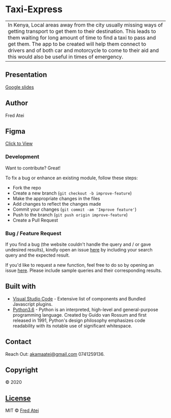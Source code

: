 # Taxi-Express
<table>
<tr>
<td>
In Kenya, Local areas away from the city usually missing ways of getting transport to get them to their destination. This leads to them waiting for long amount of time to find a taxi to pass and get them. The app to be created will help them connect to drivers and of both car and motorcycle to come to their aid and this would also be useful in times of emergency.
</td>
</tr>
</table>

## Presentation

[Google slides](https://docs.google.com/presentation/d/1HhFTWX8Tzsy1dMWq1tKmwqPmiFf0KFPmh6PyCscup2A/edit#slide=id.ga7426f1c6e_0_190)

## Author
Fred Atei

## Figma

[Click to View]()

### Development
Want to contribute? Great!

To fix a bug or enhance an existing module, follow these steps:

- Fork the repo
- Create a new branch (`git checkout -b improve-feature`)
- Make the appropriate changes in the files
- Add changes to reflect the changes made
- Commit your changes (`git commit -am 'Improve feature'`)
- Push to the branch (`git push origin improve-feature`)
- Create a Pull Request 

### Bug / Feature Request

If you find a bug (the website couldn't handle the query and / or gave undesired results), kindly open an issue [here](https://fredatei.github.io/Shop-Mart/issues/new) by including your search query and the expected result.

If you'd like to request a new function, feel free to do so by opening an issue [here](https://fredatei.github.io/Shop-Mart/issues/new). Please include sample queries and their corresponding results.


## Built with 

- [Visual Studio Code](https://code.visualstudio.com/) - Extensive list of components and  Bundled Javascript plugins.
- [Python3.6](https://www.python.org/) - Python is an interpreted, high-level and general-purpose programming language. Created by Guido van Rossum and first released in 1991, Python's design philosophy emphasizes code readability with its notable use of significant whitespace.

## Contact

Reach Out: akamaatei@gmail.com
           0741259136.   

## Copyright
© 2020

## [License](https://github.com/FredAtei/Shop-Mart/blob/master/LICENSE)

MIT © [Fred Atei ](https://github.com/FredAtei/Shop-Mart)
